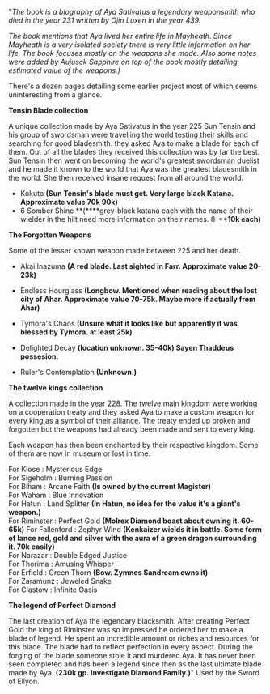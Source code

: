 "_The book is a biography of Aya Sativatus a legendary weaponsmith who died in the year 231 written by Ojin Luxen in the year 439._

_The book mentions that Aya lived her entire life in Mayheath. Since Mayheath is a very isolated society there is very little information on her life. The book focuses mostly on the weapons she made. Also some notes were added by Aujusck Sapphire on top of the book mostly detailing estimated value of the weapons.)_

  

There's a dozen pages detailing some earlier project most of which seems uninteresting from a glance.

  

**Tensin Blade collection**

A unique collection made by Aya Sativatus in the year 225 Sun Tensin and his group of swordsman were travelling the world testing their skills and searching for good bladesmith. they asked Aya to make a blade for each of them. Out of all the blades they received this collection was by far the best. Sun Tensin then went on becoming the world's greatest swordsman duelist and he made it known to the world that Aya was the greatest bladesmith in the world. She then received insane request from all around the world.  
  
- Kokuto  **(Sun Tensin's blade must get. Very large black Katana. Approximate value 70k 90k)**  
- 6 Somber Shine **(****grey-black katana each with the name of their wielder in the hilt need more information on their names. 8-****10k each)** 

  

**The Forgotten Weapons**

Some of the lesser known weapon made between 225 and her death.

- Akai Inazuma **(A red blade. Last sighted in Farr. Approximate value 20-23k)** 

- Endless Hourglass **(Longbow. Mentioned when reading about the lost city of Ahar. Approximate value 70-75k. Maybe more if actually from Ahar)**

- Tymora's Chaos **(Unsure what it looks like but apparently it was blessed by Tymora. at least 25k)**

- Delighted Decay **(location unknown. 35-40k) Sayen Thaddeus possesion.**

- Ruler's Contemplation **(Unknown.)**

  

**The twelve kings collection**

A collection made in the year 228. The twelve main kingdom were working on a cooperation treaty and they asked Aya to make a custom weapon for every king as a symbol of their alliance. The treaty ended up broken and forgotten but the weapons had already been made and sent to every king.  
  
Each weapon has then been enchanted by their respective kingdom. Some of them are now in museum or lost in time.   
  
For Klose : Mysterious Edge  
For Sigeholm : Burning Passion  
For Biham : Arcane Faith **(Is owned by the current Magister)**  
For Waham : Blue Innovation  
For Hatun : Land Splitter **(In Hatun, no idea for the value it's a giant's weapon.)**  
For Riminster : Perfect Gold **(Molrex Diamond boast about owning it. 60-65k)**
For Fallenford : Zephyr Wind **(Kenkaizer wields it in battle. Some form of lance red, gold and silver with the aura of a green dragon surrounding it. 70k easily)**  
For Narazar : Double Edged Justice  
For Thorima : Amusing Whisper  
For Erfield : Green Thorn **(Bow. Zymnes Sandream owns it)**  
For Zaramunz : Jeweled Snake  
For Clastow : Infinite Oasis

  

**The legend of Perfect Diamond**

The last creation of Aya the legendary blacksmith. After creating Perfect Gold the king of Riminster was so impressed he ordered her to make a blade of legend. He spent an incredible amount or riches and resources for this blade. The blade had to reflect perfection in every aspect. During the forging of the blade someone stole it and murdered Aya. It has never been seen completed and has been a legend since then as the last ultimate blade made by Aya. **(230k gp. Investigate Diamond Family.)**"
Used by the Sword of Ellyon.